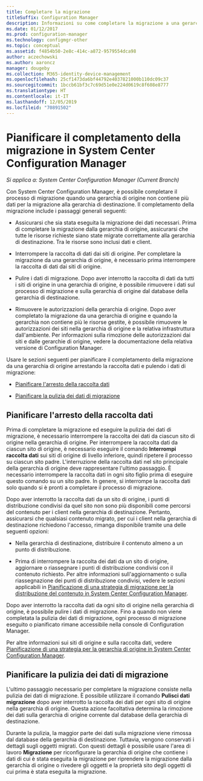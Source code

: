 ```yaml
---
title: Completare la migrazione
titleSuffix: Configuration Manager
description: Informazioni su come completare la migrazione a una gerarchia di destinazione di System Center Configuration Manager dopo che una gerarchia di origine non contiene più dati.
ms.date: 01/12/2017
ms.prod: configuration-manager
ms.technology: configmgr-other
ms.topic: conceptual
ms.assetid: f4854b50-2e8c-414c-a872-9579554dca98
author: aczechowski
ms.author: aaroncz
manager: dougeby
ms.collection: M365-identity-device-management
ms.openlocfilehash: 25cf1473da6bf44792e4037821000b110dc09c37
ms.sourcegitcommit: 1bccb61bf3c7c69d51e0e224d0619c8f608e8777
ms.translationtype: HT
ms.contentlocale: it-IT
ms.lasthandoff: 12/05/2019
ms.locfileid: "70891502"
---
```

# <a name="plan-to-complete-migration-in-system-center-configuration-manager"></a>Pianificare il completamento della migrazione in System Center Configuration Manager

*Si applica a: System Center Configuration Manager (Current Branch)*

Con System Center Configuration Manager, è possibile completare il processo di migrazione quando una gerarchia di origine non contiene più dati per la migrazione alla gerarchia di destinazione. Il completamento della migrazione include i passaggi generali seguenti:  

-   Assicurarsi che sia stata eseguita la migrazione dei dati necessari. Prima di completare la migrazione dalla gerarchia di origine, assicurarsi che tutte le risorse richieste siano state migrate correttamente alla gerarchia di destinazione. Tra le risorse sono inclusi dati e client.  

-   Interrompere la raccolta di dati dai siti di origine. Per completare la migrazione da una gerarchia di origine, è necessario prima interrompere la raccolta di dati dai siti di origine.  

-   Pulire i dati di migrazione. Dopo aver interrotto la raccolta di dati da tutti i siti di origine in una gerarchia di origine, è possibile rimuovere i dati sul processo di migrazione e sulla gerarchia di origine dal database della gerarchia di destinazione.  

-   Rimuovere le autorizzazioni della gerarchia di origine. Dopo aver completato la migrazione da una gerarchia di origine e quando la gerarchia non contiene più le risorse gestite, è possibile rimuovere le autorizzazioni dei siti nella gerarchia di origine e la relativa infrastruttura dall'ambiente. Per informazioni sulla rimozione delle autorizzazioni dai siti e dalle gerarchie di origine, vedere la documentazione della relativa versione di Configuration Manager.  

Usare le sezioni seguenti per pianificare il completamento della migrazione da una gerarchia di origine arrestando la raccolta dati e pulendo i dati di migrazione:  

-   [Pianificare l'arresto della raccolta dati](#Plan_to_Stop_Data_Gath)  

-   [Pianificare la pulizia dei dati di migrazione](#Plan_to_clean_up)  

##  <a name="Plan_to_Stop_Data_Gath"></a> Pianificare l'arresto della raccolta dati  
 Prima di completare la migrazione ed eseguire la pulizia dei dati di migrazione, è necessario interrompere la raccolta dei dati da ciascun sito di origine nella gerarchia di origine. Per interrompere la raccolta dati da ciascun sito di origine, è necessario eseguire il comando **Interrompi raccolta dati** sui siti di origine di livello inferiore, quindi ripetere il processo su ciascun sito padre. L'interruzione della raccolta dati nel sito principale della gerarchia di origine deve rappresentare l'ultimo passaggio. È necessario interrompere la raccolta dati in ogni sito figlio prima di eseguire questo comando su un sito padre. In genere, si interrompe la raccolta dati solo quando si è pronti a completare il processo di migrazione.  

 Dopo aver interrotto la raccolta dati da un sito di origine, i punti di distribuzione condivisi da quel sito non sono più disponibili come percorsi del contenuto per i client nella gerarchia di destinazione. Pertanto, assicurarsi che qualsiasi contenuto migrato, per cui i client nella gerarchia di destinazione richiedono l'accesso, rimanga disponibile tramite una delle seguenti opzioni:  

-   Nella gerarchia di destinazione, distribuire il contenuto almeno a un punto di distribuzione.  

-   Prima di interrompere la raccolta dei dati da un sito di origine, aggiornare o riassegnare i punti di distribuzione condivisi con il contenuto richiesto. Per altre informazioni sull'aggiornamento o sulla riassegnazione dei punti di distribuzione condivisi, vedere le sezioni applicabili in [Pianificazione di una strategia di migrazione per la distribuzione del contenuto in System Center Configuration Manager](../../core/migration/planning-a-content-deployment-migration-strategy.md).  

Dopo aver interrotto la raccolta dati da ogni sito di origine nella gerarchia di origine, è possibile pulire i dati di migrazione. Fino a quando non viene completata la pulizia dei dati di migrazione, ogni processo di migrazione eseguito o pianificato rimane accessibile nella console di Configuration Manager.  

Per altre informazioni sui siti di origine e sulla raccolta dati, vedere [Pianificazione di una strategia per la gerarchia di origine in System Center Configuration Manager](../../core/migration/planning-a-source-hierarchy-strategy.md).  

##  <a name="Plan_to_clean_up"></a> Pianificare la pulizia dei dati di migrazione  
 L'ultimo passaggio necessario per completare la migrazione consiste nella pulizia dei dati di migrazione. È possibile utilizzare il comando **Pulisci dati migrazione** dopo aver interrotto la raccolta dei dati per ogni sito di origine nella gerarchia di origine. Questa azione facoltativa determina la rimozione dei dati sulla gerarchia di origine corrente dal database della gerarchia di destinazione.  

 Durante la pulizia, la maggior parte dei dati sulla migrazione viene rimossa dal database della gerarchia di destinazione. Tuttavia, vengono conservati i dettagli sugli oggetti migrati. Con questi dettagli è possibile usare l'area di lavoro **Migrazione** per riconfigurare la gerarchia di origine che contiene i dati di cui è stata eseguita la migrazione per riprendere la migrazione dalla gerarchia di origine o rivedere gli oggetti e la proprietà sito degli oggetti di cui prima è stata eseguita la migrazione.  
